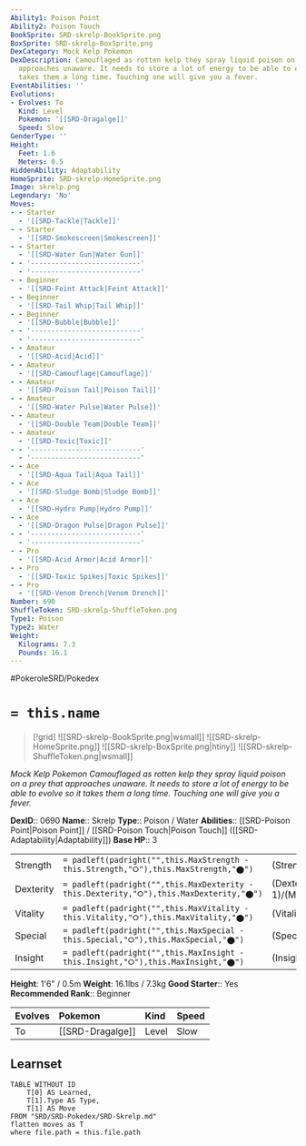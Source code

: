 ```yaml
---
Ability1: Poison Point
Ability2: Poison Touch
BookSprite: SRD-skrelp-BookSprite.png
BoxSprite: SRD-skrelp-BoxSprite.png
DexCategory: Mock Kelp Pokemon
DexDescription: Camouflaged as rotten kelp they spray liquid poison on a prey that
  approaches unaware. It needs to store a lot of energy to be able to evolve so it
  takes them a long time. Touching one will give you a fever.
EventAbilities: ''
Evolutions:
- Evolves: To
  Kind: Level
  Pokemon: '[[SRD-Dragalge]]'
  Speed: Slow
GenderType: ''
Height:
  Feet: 1.6
  Meters: 0.5
HiddenAbility: Adaptability
HomeSprite: SRD-skrelp-HomeSprite.png
Image: skrelp.png
Legendary: 'No'
Moves:
- - Starter
  - '[[SRD-Tackle|Tackle]]'
- - Starter
  - '[[SRD-Smokescreen|Smokescreen]]'
- - Starter
  - '[[SRD-Water Gun|Water Gun]]'
- - '---------------------------'
  - '---------------------------'
- - Beginner
  - '[[SRD-Feint Attack|Feint Attack]]'
- - Beginner
  - '[[SRD-Tail Whip|Tail Whip]]'
- - Beginner
  - '[[SRD-Bubble|Bubble]]'
- - '---------------------------'
  - '---------------------------'
- - Amateur
  - '[[SRD-Acid|Acid]]'
- - Amateur
  - '[[SRD-Camouflage|Camouflage]]'
- - Amateur
  - '[[SRD-Poison Tail|Poison Tail]]'
- - Amateur
  - '[[SRD-Water Pulse|Water Pulse]]'
- - Amateur
  - '[[SRD-Double Team|Double Team]]'
- - Amateur
  - '[[SRD-Toxic|Toxic]]'
- - '---------------------------'
  - '---------------------------'
- - Ace
  - '[[SRD-Aqua Tail|Aqua Tail]]'
- - Ace
  - '[[SRD-Sludge Bomb|Sludge Bomb]]'
- - Ace
  - '[[SRD-Hydro Pump|Hydro Pump]]'
- - Ace
  - '[[SRD-Dragon Pulse|Dragon Pulse]]'
- - '---------------------------'
  - '---------------------------'
- - Pro
  - '[[SRD-Acid Armor|Acid Armor]]'
- - Pro
  - '[[SRD-Toxic Spikes|Toxic Spikes]]'
- - Pro
  - '[[SRD-Venom Drench|Venom Drench]]'
Number: 690
ShuffleToken: SRD-skrelp-ShuffleToken.png
Type1: Poison
Type2: Water
Weight:
  Kilograms: 7.3
  Pounds: 16.1
---
```


#PokeroleSRD/Pokedex

# `= this.name`

> [!grid]
> ![[SRD-skrelp-BookSprite.png|wsmall]]
> ![[SRD-skrelp-HomeSprite.png]]
> ![[SRD-skrelp-BoxSprite.png|htiny]]
> ![[SRD-skrelp-ShuffleToken.png|wsmall]]


*Mock Kelp Pokemon*
*Camouflaged as rotten kelp they spray liquid poison on a prey that approaches unaware. It needs to store a lot of energy to be able to evolve so it takes them a long time. Touching one will give you a fever.*

**DexID**:: 0690
**Name**:: Skrelp
**Type**:: Poison / Water
**Abilities**:: [[SRD-Poison Point|Poison Point]] / [[SRD-Poison Touch|Poison Touch]] ([[SRD-Adaptability|Adaptability]])
**Base HP**:: 3

|           |                                                                                        |                                          |
| --------- | -------------------------------------------------------------------------------------- | ---------------------------------------- |
| Strength  | `= padleft(padright("",this.MaxStrength - this.Strength,"⭘"),this.MaxStrength,"⬤")`    | (Strength::2)/(MaxStrength::4)   |
| Dexterity | `= padleft(padright("",this.MaxDexterity - this.Dexterity,"⭘"),this.MaxDexterity,"⬤")` | (Dexterity:: 1)/(MaxDexterity::3) |
| Vitality  | `= padleft(padright("",this.MaxVitality - this.Vitality,"⭘"),this.MaxVitality,"⬤")`    | (Vitality::2)/(MaxVitality::4)   |
| Special   | `= padleft(padright("",this.MaxSpecial - this.Special,"⭘"),this.MaxSpecial,"⬤")`       | (Special::2)/(MaxSpecial::4)     |
| Insight   | `= padleft(padright("",this.MaxInsight - this.Insight,"⭘"),this.MaxInsight,"⬤")`       | (Insight::2)/(MaxInsight::4)     |

**Height**: 1'6" / 0.5m
**Weight**: 16.1lbs / 7.3kg
**Good Starter**:: Yes
**Recommended Rank**:: Beginner

| Evolves   | Pokemon          | Kind   | Speed   |
|:----------|:-----------------|:-------|:--------|
| To        | [[SRD-Dragalge]] | Level  | Slow    |

## Learnset

```dataview
TABLE WITHOUT ID
    T[0] AS Learned,
    T[1].Type AS Type,
    T[1] AS Move
FROM "SRD/SRD-Pokedex/SRD-Skrelp.md"
flatten moves as T
where file.path = this.file.path
```
